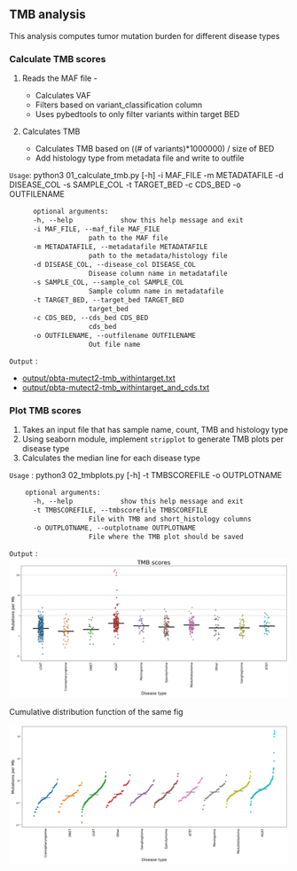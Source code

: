 ## TMB analysis

This analysis computes tumor mutation burden for different disease types

### Calculate TMB scores
  1. Reads the MAF file -
      - Calculates VAF
      - Filters based on variant_classification column
      - Uses pybedtools to only filter variants within target BED

  2. Calculates TMB
      - Calculates TMB based on ((# of variants)*1000000) / size of BED
      - Add histology type from metadata file and write to outfile


   `Usage`: python3 01_calculate_tmb.py [-h] -i MAF_FILE -m METADATAFILE -d DISEASE_COL -s
                           SAMPLE_COL -t TARGET_BED -c CDS_BED -o OUTFILENAME

          optional arguments:
          -h, --help            show this help message and exit
          -i MAF_FILE, --maf_file MAF_FILE
                        path to the MAF file
          -m METADATAFILE, --metadatafile METADATAFILE
                        path to the metadata/histology file
          -d DISEASE_COL, --disease_col DISEASE_COL
                        Disease column name in metadatafile
          -s SAMPLE_COL, --sample_col SAMPLE_COL
                        Sample column name in metadatafile
          -t TARGET_BED, --target_bed TARGET_BED
                        target_bed
          -c CDS_BED, --cds_bed CDS_BED
                        cds_bed
          -o OUTFILENAME, --outfilename OUTFILENAME
                        Out file name

   `Output` :

   - [output/pbta-mutect2-tmb_withintarget.txt](https://github.com/d3b-center/d3b-bix-analysis-toolkit/tree/TMBanalysis/analyses/TMBanalysis/output)
   - [output/pbta-mutect2-tmb_withintarget_and_cds.txt](https://github.com/d3b-center/d3b-bix-analysis-toolkit/blob/feature/tmb_code/analyses/TMBanalysis/output/pbta-mutect2-tmb_withintarget_and_cds.txt)


### Plot TMB scores

 1. Takes an input file that has sample name, count, TMB and histology type
 2. Using seaborn module, implement `stripplot` to generate TMB plots per disease type
 3. Calculates the median line for each disease type

   `Usage` : python3 02_tmbplots.py [-h] -t TMBSCOREFILE -o OUTPLOTNAME

        optional arguments:
          -h, --help            show this help message and exit
          -t TMBSCOREFILE, --tmbscorefile TMBSCOREFILE
                        File with TMB and short_histology columns
          -o OUTPLOTNAME, --outplotname OUTPLOTNAME
                        File where the TMB plot should be saved

   `Output` :
   ![](output/pbta-snv-mutect2.TMB.png)

   Cumulative  distribution function of the same fig

   ![](output/pbta-snv-mutect2.CFD.TMB.png)
